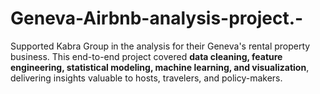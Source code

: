 # Geneva-Airbnb-analysis-project.-
Supported Kabra Group in the analysis for their Geneva's rental property business. This end-to-end project covered **data cleaning, feature engineering, statistical modeling, machine learning, and visualization**, delivering insights valuable to hosts, travelers, and policy-makers.
